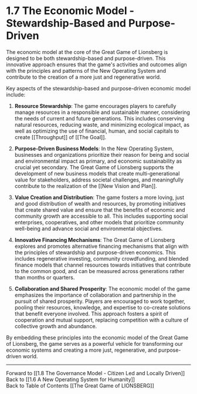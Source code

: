 # 1.7 The Economic Model - Stewardship-Based and Purpose-Driven

The economic model at the core of the Great Game of Lionsberg is designed to be both stewardship-based and purpose-driven. This innovative approach ensures that the game's activities and outcomes align with the principles and patterns of the New Operating System and contribute to the creation of a more just and regenerative world.

Key aspects of the stewardship-based and purpose-driven economic model include:

1.  **Resource Stewardship**: The game encourages players to carefully manage resources in a responsible and sustainable manner, considering the needs of current and future generations. This includes conserving natural resources, reducing waste, and minimizing ecological impact, as well as optimizing the use of financial, human, and social capitals to create [[Throughput]] of [[The Goal]].
    
2.  **Purpose-Driven Business Models**: In the New Operating System, businesses and organizations prioritize their reason for being and social and environmental impact as primary, and economic sustainability as crucial yet secondary. The Great Game of Lionsberg supports the development of new business models that create multi-generational value for stakeholders, address societal challenges, and meaningfully contribute to the realization of the [[New Vision and Plan]].
    
3.  **Value Creation and Distribution**: The game fosters a more loving, just and good distribution of wealth and resources, by promoting initiatives that create shared value and ensure that the benefits of economic and community growth are accessible to all. This includes supporting social enterprises, cooperatives, and other models that prioritize community well-being and advance social and environmental objectives.
    
4.  **Innovative Financing Mechanisms**: The Great Game of Lionsberg explores and promotes alternative financing mechanisms that align with the principles of stewardship and purpose-driven economics. This includes regenerative investing, community crowdfunding, and blended finance models that channel resources towards initiatives that contribute to the common good, and can be measured across generations rather than months or quarters. 
    
5.  **Collaboration and Shared Prosperity**: The economic model of the game emphasizes the importance of collaboration and partnership in the pursuit of shared prosperity. Players are encouraged to work together, pooling their resources, knowledge, and expertise to co-create solutions that benefit everyone involved. This approach fosters a spirit of cooperation and mutual support, replacing competition with a culture of collective growth and abundance.
    

By embedding these principles into the economic model of the Great Game of Lionsberg, the game serves as a powerful vehicle for transforming our economic systems and creating a more just, regenerative, and purpose-driven world.

____

Forward to [[1.8 The Governance Model - Citizen Led and Locally Driven]]      
Back to [[1.6 A New Operating System for Humanity]]  
Back to Table of Contents [[The Great Game of LIONSBERG]]  
